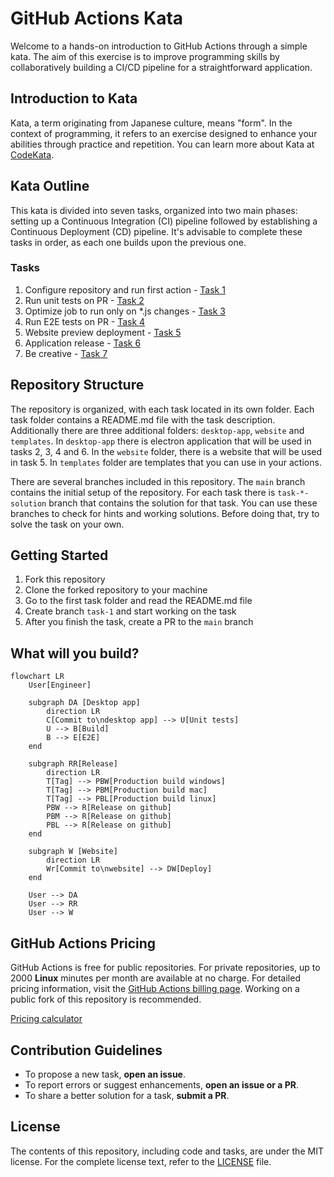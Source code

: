 # GitHub Actions Kata

Welcome to a hands-on introduction to GitHub Actions through a simple kata. The aim of this exercise is to improve programming skills by collaboratively building a CI/CD pipeline for a straightforward application.

## Introduction to Kata

Kata, a term originating from Japanese culture, means "form". In the context of programming, it refers to an exercise designed to enhance your abilities through practice and repetition. You can learn more about Kata at [CodeKata](http://codekata.com/).

## Kata Outline

This kata is divided into seven tasks, organized into two main phases: setting up a Continuous Integration (CI) pipeline followed by establishing a Continuous Deployment (CD) pipeline. It's advisable to complete these tasks in order, as each one builds upon the previous one.

### Tasks

1. Configure repository and run first action - [Task 1](./task-1/README.md)
2. Run unit tests on PR - [Task 2](./task-2/README.md)
3. Optimize job to run only on \*.js changes - [Task 3](./task-3/README.md)
4. Run E2E tests on PR - [Task 4](./task-4/README.md)
5. Website preview deployment - [Task 5](./task-5/README.md)
6. Application release - [Task 6](./task-6/README.md)
7. Be creative - [Task 7](./task-7/README.md)

## Repository Structure

The repository is organized, with each task located in its own folder. Each task folder contains a README.md file with the task description. Additionally there are three additional folders: `desktop-app`, `website` and `templates`. In `desktop-app` there is electron application that will be used in tasks 2, 3, 4 and 6. In the `website` folder, there is a website that will be used in task 5. In `templates` folder are templates that you can use in your actions.

There are several branches included in this repository. The `main` branch contains the initial setup of the repository. For each task there is `task-*-solution` branch that contains the solution for that task. You can use these branches to check for hints and working solutions. Before doing that, try to solve the task on your own.

## Getting Started

1. Fork this repository
2. Clone the forked repository to your machine
3. Go to the first task folder and read the README.md file
4. Create branch `task-1` and start working on the task
5. After you finish the task, create a PR to the `main` branch

## What will you build?

```mermaid
flowchart LR
    User[Engineer]

    subgraph DA [Desktop app]
        direction LR
        C[Commit to\ndesktop app] --> U[Unit tests]
        U --> B[Build]
        B --> E[E2E]
    end

    subgraph RR[Release]
        direction LR
        T[Tag] --> PBW[Production build windows]
        T[Tag] --> PBM[Production build mac]
        T[Tag] --> PBL[Production build linux]
        PBW --> R[Release on github]
        PBM --> R[Release on github]
        PBL --> R[Release on github]
    end

    subgraph W [Website]
        direction LR
        Wr[Commit to\nwebsite] --> DW[Deploy]
    end

    User --> DA
    User --> RR
    User --> W
```

## GitHub Actions Pricing

GitHub Actions is free for public repositories. For private repositories, up to 2000 **Linux** minutes per month are available at no charge. For detailed pricing information, visit the [GitHub Actions billing page](https://docs.github.com/en/billing/managing-billing-for-github-actions/about-billing-for-github-actions). Working on a public fork of this repository is recommended.

[Pricing calculator](https://github.com/pricing/calculator)

## Contribution Guidelines

- To propose a new task, **open an issue**.
- To report errors or suggest enhancements, **open an issue or a PR**.
- To share a better solution for a task, **submit a PR**.

## License

The contents of this repository, including code and tasks, are under the MIT license. For the complete license text, refer to the [LICENSE](./LICENSE) file.
